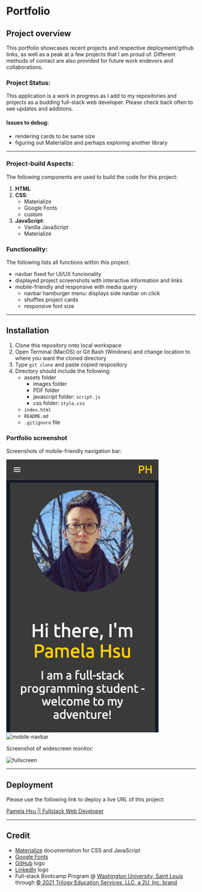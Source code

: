 # Portfolio

## Project overview

This portfolio showcases recent projects and respective deployment/github links, as well as a peak at a few projects that I am proud of. Different methods of contact are also provided for future work endevors and collaborations.

### Project Status:

This application is a work in progress as I add to my repositories and projects as a budding full-stack web developer. Please check back often to see updates and additions.

#### Issues to debug:
* rendering cards to be same size
* figuring out Materialize and perhaps exploring another library

****

### Project-build Aspects:

The following components are used to build the code for this project:

1. **HTML**
2. **CSS**:
    - Materialize
    - Google Fonts
    - custom
3. **JavaScript**:
    - Vanilla JavaScript
    - Materialize

### Functionality:

The following lists all functions within this project:

* navbar fixed for UI/UX funcionality
* displayed project screenshots with interactive information and links
* mobile-friendly and responsive with media query
    - navbar hamburger menu: displays side navbar on click
    - shuffles project cards
    - responsive font size

****

## Installation

1. Clone this repository onto local workspace
2. Open Terminal (MacOS) or Git Bash (Windows) and change location to where you want the cloned directory
3. Type `git clone` and paste copied respository
4. Directory should include the following:
    * assets folder
        - images folder
        - PDF folder
        - javascript folder: `script.js`
        - css folder: `style.css`
    * `index.html`
    * `README.md`
    * `.gitignore` file


### Portfolio screenshot

Screenshots of mobile-friendly navigation bar:

![mobile](./assets/images/mobile.png) ![mobile-navbar](./assets/images/mobile-navbar.png)

Screenshot of widescreen monitor:

![fullscreen](./assets/images/fillscreen.png)

****

## Deployment

Please use the following link to deploy a live URL of this project:

[Pamela Hsu || Fullstack Web Developer](https://p-hsu.github.io/portfolio-p.hsu/)

****

## Credit

* [Materialize](https://materializecss.com/) documentation for CSS and JavaScript
* [Google Fonts](https://fonts.google.com/)
* [GitHub](https://github.com/logos) logo
* [LinkedIn](https://brand.linkedin.com/downloads) logo
* Full-stack Bootcamp Program @ [Washington University, Saint Louis](https://bootcamp.tlcenter.wustl.edu/) through [© 2021 Trilogy Education Services, LLC, a 2U, Inc. brand](https://www.trilogyed.com/)







